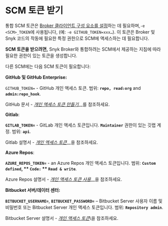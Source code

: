 # SCM 토큰 받기

통합 SCM 토큰은 [Broker 클라이언트 구성 요소를 설정](../step-5-setting-up-the-broker-client/step-5.2a-running-the-broker-client-without-the-code-snippet-display.md)하는 데 필요하며,`-e <SCM>_TOKEN`에 사용됩니다, (예:  `-e GITHUB_TOKEN=xxx…`). 이 토큰은 Broker 및 Snyk 코드의 작동에 필요한 특정 권한으로 SCM에 액세스하는 데 필요합니다.

**SCM 토큰을 받으려면,** Snyk Broker와 통합하려는 SCM에서 제공하는 지침에 따라 필요한 권한이 있는 토큰을 생성합니다.

다른 SCM에는 다음 SCM 토큰이 필요합니다:

**GitHub 및 GitHub Enterprise:**

`GITHUB_TOKEN=` - GitHub 개인 액세스 토큰. 범위: **`repo, read:org`** and **`admin:repo_hook`**.

GitHub 문서 - [_개인 엑세스 토큰 만들기_](https://docs.github.com/en/authentication/keeping-your-account-and-data-secure/creating-a-personal-access-token)\_\_를 참조하세요.

**Gitlab**:

**`GITLAB_TOKEN=`** - GitLab 개인 액세스 토큰입니다. **`Maintainer`** 권한이 있는 깃랩 계정. 범위: **`api`**.

Gitlab 설명서 - [_개인 엑세스 토큰_](https://docs.gitlab.com/ee/user/profile/personal_access_tokens.html)\_\_을 참조하세요.

**Azure Repos**:

**`AZURE_REPOS_TOKEN=`** - an Azure Repos 개인 액세스 토큰입니다. 범위: **`Custom defined`, \*\* `Code:` \*\* `Read & write`**_._

Azure Repos 설명서 - [_개인 액세스 토큰 사용_](https://docs.microsoft.com/en-us/azure/devops/organizations/accounts/use-personal-access-tokens-to-authenticate?view=azure-devops\&tabs=Windows)\_\_을 참조하세요.

**Bitbucket 서버/데이터 센터:**

**`BITBUCKET_USERNAME=`**, **`BITBUCKET_PASSWORD=`** – Bitbucket Server 사용자 이름 및 비밀번호 또는 Bitbucket Server 개인 액세스 토큰입니다. 범위: **`Repository admin`**.

Bitbucket Server 설명서 - [_개인 액세스 토큰_](https://confluence.atlassian.com/bitbucketserver/http-access-tokens-939515499.html)\을 참조하세요.

